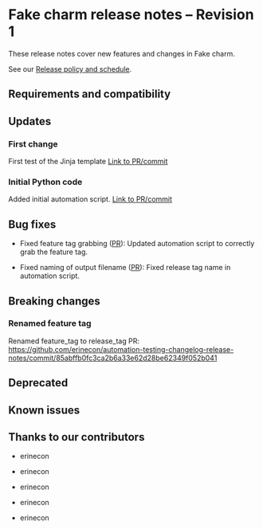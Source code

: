 <!-- Remember to update this file for your charm -- replace <charm-name> with the appropriate name,
follow the release notes policy in the title, and fill in the relevant details. -->

# Fake charm release notes – Revision 1

These release notes cover new features and changes in Fake charm.

<!--
Add an introduction summarizing the most significant features and impactful changes outlined in this file.
-->

See our [Release policy and schedule](docs/release-notes/landing-page.md).

## Requirements and compatibility

<!--
Add information about the requirements for this charm, for instance, a minimum Python version. 
Specify the workload version; link to the workload’s release notes if available.
If the user will need any specific upgrade instructions for this release, include those instructions here.

Add the following sentence, updating the RAM requirements appropriately:

For development and testing purposes, a machine or VM with a minimum of <#GB> RAM is required.
In production, at least <#GB> RAM is recommended per instance.
-->

## Updates
<!--
Use this section to highlight major and minor features that were added in this release.
The subsection below shows the pattern for each feature. Include links to the relevant PR or commit.
-->



### First change
First test of the Jinja template
<Add more context and information about the entry>
[Link to PR/commit](https://github.com/erinecon/automation-testing-changelog-release-notes/commit/cbd08aa188b113439c2907e6ae108e080399b3b0)



### Initial Python code
Added initial automation script.
<Add more context and information about the entry>
[Link to PR/commit](https://github.com/erinecon/automation-testing-changelog-release-notes/commit/15716db0e2c5f19124fd32f9a26d14126bbc9ca0)










## Bug fixes
<!--
Add a bulleted list of bug fixes here, with links to the relevant PR/commit.
-->






* Fixed feature tag grabbing ([PR](https://github.com/erinecon/automation-testing-changelog-release-notes/commit/50e8f331c1f776483d89d8c7d1e23706e40ba7f4)): Updated automation script to correctly grab the feature tag.





* Fixed naming of output filename ([PR](https://github.com/erinecon/automation-testing-changelog-release-notes/commit/ac0e0db5a810321e64e5b719199b53a0376d08e0)): Fixed release tag name in automation script.




## Breaking changes

<!--
Use this section to highlight any backwards-incompatible changes in this release.
Include links to the relevant PR or commit.
If there are no breaking changes, keep the section and write "No breaking changes".
-->









### Renamed feature tag
Renamed feature_tag to release_tag
<Add more context and information about the entry>
PR: https://github.com/erinecon/automation-testing-changelog-release-notes/commit/85abffb0fc3ca2b6a33e62d28be62349f052b041






## Deprecated

<!--
Use this section to highlight any deprecated features in this release.
Include links to the relevant PR or commit.
If there are no deprecated features, keep the section and write "No deprecated features".
-->













## Known issues
<!--
Add a bulleted list with links to unresolved issues – the most important/pressing ones,
the ones being worked on currently, or the ones with the most visibility/traffic.
You don’t need to add links to all the issues in the repository if there are
several – a list of 3-5 issues is sufficient. 
If there are no known issues, keep the section and write "No known issues".
-->

## Thanks to our contributors
<!--
List of contributors based on PRs/commits. Remove this section if there are no contributors in this release.
-->

* erinecon 

* erinecon 

* erinecon 

* erinecon 

* erinecon 



